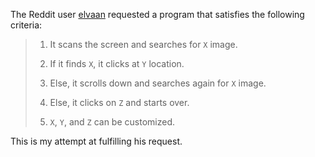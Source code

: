 The Reddit user [elvaan](https://www.reddit.com/user/elvaan) requested a program that satisfies the following criteria:

>
>1. It scans the screen and searches for `X` image.
>
>2. If it finds `X`, it clicks at `Y` location.
>
>3. Else, it scrolls down and searches again for `X` image.
>
>4. Else, it clicks on `Z` and starts over.
>
>5. `X`, `Y`, and `Z` can be customized.

This is my attempt at fulfilling his request.